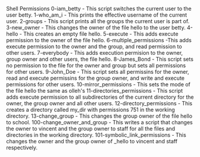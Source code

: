 Shell Permissions
0-iam_betty - This script switches the current user to the user betty.
1-who_am_i - This prints the effective username of the current user.
2-groups - This script prints all the groups the current user is part of.
3-new_owner - This changes the owner of the file hello to the user betty.
4-hello - This creates an empty file hello.
5-execute - This adds execute permission to the owner of the file hello.
6-multiple_permissions -This adds execute permission to the owner and the group, and read permission to other users.
7-everybody - This adds execution permision to the owner, group owner and other users, the file hello.
8-James_Bond - This script sets no permission to the file for the owner and group but sets all permissions for other users.
9-John_Doe - This script sets all permissins for the owner, read and execute permissins for the group owner, and write and execute permissions for other users.
10-mirror_permissions - This sets the mode of the file hello the same as olleh's
11-directories_permissions - This script adds execute permission to all subdirectories of the current directory for the owner, the group owner and all other users.
12-directory_permissions - This creates a directory called my_dir with permissions 751 in the working directory.
13-change_group - This changes the group owner of the file hello to school.
100-change_owner_and_group - This writes a script that changes the owner to vincent and the group owner to staff for all the files and directories in the working directory.
101-symbolic_link_permissions - This changes the owner and the group owner of _hello to vincent and staff respectively.
